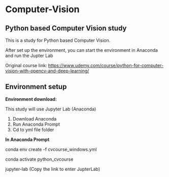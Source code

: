 # Computer-Vision

## Python based Computer Vision study

This is a study for Python based Computer Vision.

After set up the environment, you can start the environment in Anaconda and run the Jupter Lab

Original course link:
https://www.udemy.com/course/python-for-computer-vision-with-opencv-and-deep-learning/


## Environment setup

**Environment download:**

This study will use Jupyter Lab (Anaconda)

1. Download Anaconda
2. Run Anaconda Prompt
3. Cd to yml file folder

**In Anaconda Prompt**

conda env create -f cvcourse_windows.yml

conda activate python_cvcourse

jupyter-lab (Copy the link to enter JupterLab)

